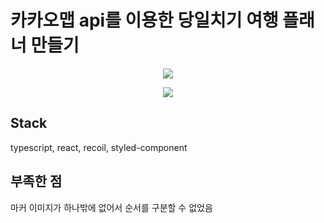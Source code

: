 # 카카오맵 api를 이용한 당일치기 여행 플래너 만들기

<p align="center">
<img src="https://user-images.githubusercontent.com/67852689/175877340-1fa3e598-8c3c-471b-a4ac-81d877a74e02.gif">
</p>
<p align="center">
<img src="https://user-images.githubusercontent.com/67852689/175877314-7cdd1910-2f13-460d-aa1d-5fe91025084f.gif">
</p>

## Stack

typescript, react, recoil, styled-component

## 부족한 점

마커 이미지가 하나밖에 없어서 순서를 구분할 수 없었음
